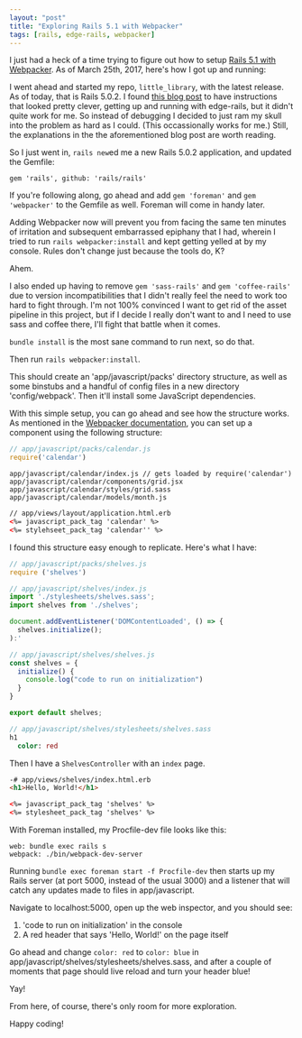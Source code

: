 ```yaml
---
layout: "post"
title: "Exploring Rails 5.1 with Webpacker"
tags: [rails, edge-rails, webpacker]
---
```


I just had a heck of a time trying to figure out how to setup [Rails 5.1 with
Webpacker](http://weblog.rubyonrails.org/2017/2/23/Rails-5-1-beta1/). As of
March 25th, 2017, here's how I got up and running:

I went ahead and started my repo, `little_library`, with the latest release. As
of today, that is Rails 5.0.2. I found [this blog
post](https://medium.com/statuscode/introducing-webpacker-7136d66cddfb#.rowi31wov)
to have instructions that looked pretty clever, getting up and running with
edge-rails, but it didn't quite work for me. So instead of debugging I decided
to just ram my skull into the problem as hard as I could. (This occassionally
works for me.) Still, the explanations in the the aforementioned blog post are
worth reading.

So I just went in, `rails new`ed me a new Rails 5.0.2 application, and updated the
Gemfile:

```
gem 'rails', github: 'rails/rails'
```

If you're following along, go ahead and add `gem 'foreman'` and `gem
'webpacker'` to the Gemfile as well. Foreman will come in handy later.

Adding Webpacker now will prevent you from facing the same ten minutes of
irritation and subsequent embarrassed epiphany that I had, wherein I tried to
run `rails webpacker:install` and kept getting yelled at by my console. Rules
don't change just because the tools do, K?

Ahem.

I also ended up having to remove `gem 'sass-rails'` and `gem 'coffee-rails'` due
to version incompatibilities that I didn't really feel the need to work too hard
to fight through. I'm not 100% convinced I want to get rid of the asset pipeline
in this project, but if I decide I really don't want to and I need to use sass
and coffee there, I'll fight that battle when it comes.

`bundle install` is the most sane command to run next, so do that.

Then run `rails webpacker:install`.

This should create an 'app/javascript/packs' directory structure, as well as
some binstubs and a handful of config files in a new directory 'config/webpack'.
Then it'll install some JavaScript dependencies.

With this simple setup, you can go ahead and see how the structure works. As
mentioned in the [Webpacker documentation](https://github.com/rails/webpacker),
you can set up a component using the following structure:

```javascript
// app/javascript/packs/calendar.js
require('calendar')
```

```
app/javascript/calendar/index.js // gets loaded by require('calendar')
app/javascript/calendar/components/grid.jsx
app/javascript/calendar/styles/grid.sass
app/javascript/calendar/models/month.js
```

```html
// app/views/layout/application.html.erb
<%= javascript_pack_tag 'calendar' %>
<%= stylehseet_pack_tag 'calendar'' %>
```

I found this structure easy enough to replicate. Here's what I have:

```javascript
// app/javascript/packs/shelves.js
require ('shelves')
```

```javascript
// app/javascript/shelves/index.js
import './stylesheets/shelves.sass';
import shelves from './shelves';

document.addEventListener('DOMContentLoaded', () => {
  shelves.initialize();
):'
```

```javascript
// app/javascript/shelves/shelves.js
const shelves = {
  initialize() {
    console.log("code to run on initialization")
  }
}

export default shelves;
```

```sass
// app/javascript/shelves/stylesheets/shelves.sass
h1
  color: red
```

Then I have a `ShelvesController` with an `index` page.

```html
-# app/views/shelves/index.html.erb
<h1>Hello, World!</h1>

<%= javascript_pack_tag 'shelves' %>
<%= stylesheet_pack_tag 'shelves' %>
```

With Foreman installed, my Procfile-dev file looks like this:

```
web: bundle exec rails s
webpack: ./bin/webpack-dev-server
```

Running `bundle exec foreman start -f Procfile-dev` then starts up my Rails
server (at port 5000, instead of the usual 3000) and a listener that will catch
any updates made to files in app/javascript.

Navigate to localhost:5000, open up the web inspector, and you should see:

1. 'code to run on initialization' in the console
2. A red header that says 'Hello, World!' on the page itself

Go ahead and change `color: red` to `color: blue` in
app/javascript/shelves/stylesheets/shelves.sass, and after a couple of moments
that page should live reload and turn your header blue!

Yay!

From here, of course, there's only room for more exploration.

Happy coding!
